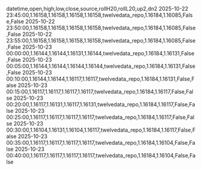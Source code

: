 datetime,open,high,low,close,source,rollH20,rollL20,up2,dn2
2025-10-22 23:45:00,1.16158,1.16158,1.16158,1.16158,twelvedata_repo,1.16184,1.16085,False,False
2025-10-22 23:50:00,1.16158,1.16158,1.16158,1.16158,twelvedata_repo,1.16184,1.16085,False,False
2025-10-22 23:55:00,1.16158,1.16158,1.16158,1.16158,twelvedata_repo,1.16184,1.16085,False,False
2025-10-23 00:00:00,1.16144,1.16144,1.16131,1.16144,twelvedata_repo,1.16184,1.16131,False,False
2025-10-23 00:05:00,1.16144,1.16144,1.16144,1.16144,twelvedata_repo,1.16184,1.16131,False,False
2025-10-23 00:10:00,1.16144,1.16144,1.16117,1.16117,twelvedata_repo,1.16184,1.16131,False,False
2025-10-23 00:15:00,1.16117,1.16117,1.16117,1.16117,twelvedata_repo,1.16184,1.16117,False,False
2025-10-23 00:20:00,1.16117,1.16131,1.16117,1.16131,twelvedata_repo,1.16184,1.16117,False,False
2025-10-23 00:25:00,1.16117,1.16117,1.16117,1.16117,twelvedata_repo,1.16184,1.16117,False,False
2025-10-23 00:30:00,1.16104,1.16131,1.16104,1.16117,twelvedata_repo,1.16184,1.16117,False,False
2025-10-23 00:35:00,1.16117,1.16117,1.16117,1.16117,twelvedata_repo,1.16184,1.16104,False,False
2025-10-23 00:40:00,1.16117,1.16117,1.16117,1.16117,twelvedata_repo,1.16184,1.16104,False,False
